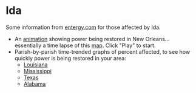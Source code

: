 # Ida

Some information from [entergy.com](https://www.entergy.com/) for those affected by Ida.

* An [animation](html/animate.html) showing power being restored in
  New Orleans... essentially a time lapse of this
  [map](https://www.etrviewoutage.com/map?state=nola&_ga=2.56165483.1161628684.1630324617-313625520.1630324617). Click
  "Play" to start.
* Parish-by-parish time-trended graphs of percent affected, to see
  how quickly power is being restored in your area:
  * [Louisiana](html/history/L/)
  * [Mississippi](html/history/M/)
  * [Texas](html/history/T/)
  * [Alabama](html/history/A/)

